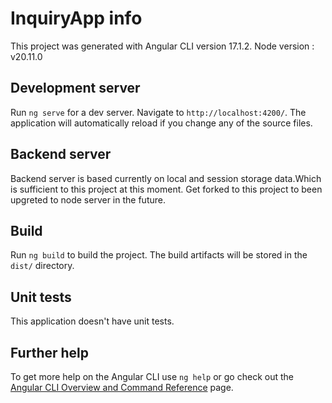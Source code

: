 # InquiryApp info

This project was generated with Angular CLI version 17.1.2.
Node version : v20.11.0

## Development server

Run `ng serve` for a dev server. Navigate to `http://localhost:4200/`. The application will automatically reload if you change any of the source files.

## Backend server

Backend server is based currently on local and session storage data.Which is sufficient to this project at this moment.
Get forked to this project to been upgreted to node server in the future.

## Build

Run `ng build` to build the project. The build artifacts will be stored in the `dist/` directory.

## Unit tests

This application doesn't have unit tests.

## Further help

To get more help on the Angular CLI use `ng help` or go check out the [Angular CLI Overview and Command Reference](https://angular.io/cli) page.
